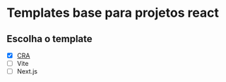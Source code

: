 # Templates base para projetos react

## Escolha o template

- [x] [CRA](./CRA)
- [ ] Vite
- [ ] Next.js
